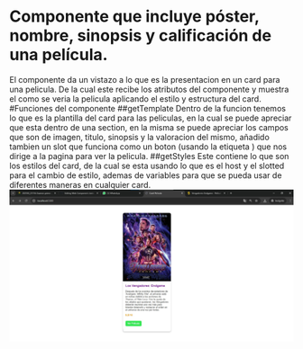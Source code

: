 # Componente que incluye póster, nombre, sinopsis y calificación de una película.
El componente da un vistazo a lo que es la presentacion en un card para una pelicula. De la cual este recibe los atributos del componente y muestra el como se veria la pelicula aplicando el estilo y estructura del card.
#Funciones del componente
##getTemplate
Dentro de la funcion tenemos lo que es la plantilla del card para las peliculas, en la cual se puede apreciar que esta dentro de una section, en la misma se puede apreciar los campos que son de imagen, titulo, sinopsis y la valoracion del mismo, añadido tambien un slot que funciona como un boton (usando la etiqueta <a>) que nos dirige a la pagina para ver la pelicula.
##getStyles
Este contiene lo que son los estilos del card, de la cual se esta usando lo que es el host y el slotted para el cambio de estilo, ademas de variables para que se pueda usar de diferentes maneras en cualquier card.
![Logo del proyecto](./img/Evidencia.jpeg)
